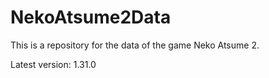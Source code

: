 # NekoAtsume2Data

This is a repository for the data of the game Neko Atsume 2.

Latest version: 1.31.0
